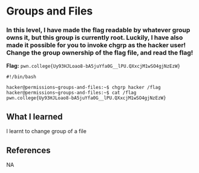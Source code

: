 # Groups and Files

### In this level, I have made the flag readable by whatever group owns it, but this group is currently root. Luckily, I have also made it possible for you to invoke chgrp as the hacker user! Change the group ownership of the flag file, and read the flag!

**Flag:** `pwn.college{Uy93HJLoao8-bA5juYfa0G__lPU.QXxcjM1wSO4gjNzEzW}`

```
#!/bin/bash

hacker@permissions~groups-and-files:~$ chgrp hacker /flag
hacker@permissions~groups-and-files:~$ cat /flag
pwn.college{Uy93HJLoao8-bA5juYfa0G__lPU.QXxcjM1wSO4gjNzEzW}
```

## What I learned

I learnt to change group of a file

## References

NA
